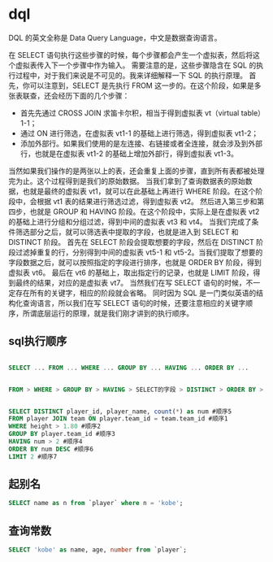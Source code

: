 # dql 
DQL 的英文全称是 Data Query Language，中文是数据查询语言。

在 SELECT 语句执行这些步骤的时候，每个步骤都会产生一个虚拟表，然后将这个虚拟表传入下一个步骤中作为输入。
需要注意的是，这些步骤隐含在 SQL 的执行过程中，对于我们来说是不可见的。我来详细解释一下 SQL 的执行原理。
首先，你可以注意到，SELECT 是先执行 FROM 这一步的。在这个阶段，如果是多张表联查，还会经历下面的几个步骤：
- 首先先通过 CROSS JOIN 求笛卡尔积，相当于得到虚拟表 vt（virtual table）1-1；
- 通过 ON 进行筛选，在虚拟表 vt1-1 的基础上进行筛选，得到虚拟表 vt1-2；
- 添加外部行。如果我们使用的是左连接、右链接或者全连接，就会涉及到外部行，也就是在虚拟表 vt1-2 的基础上增加外部行，得到虚拟表 vt1-3。

当然如果我们操作的是两张以上的表，还会重复上面的步骤，直到所有表都被处理完为止。这个过程得到是我们的原始数据。
当我们拿到了查询数据表的原始数据，也就是最终的虚拟表 vt1，就可以在此基础上再进行 WHERE 阶段。在这个阶段中，会根据 vt1 表的结果进行筛选过滤，得到虚拟表 vt2。
然后进入第三步和第四步，也就是 GROUP 和 HAVING 阶段。在这个阶段中，实际上是在虚拟表 vt2 的基础上进行分组和分组过滤，得到中间的虚拟表 vt3 和 vt4。
当我们完成了条件筛选部分之后，就可以筛选表中提取的字段，也就是进入到 SELECT 和 DISTINCT 阶段。
首先在 SELECT 阶段会提取想要的字段，然后在 DISTINCT 阶段过滤掉重复的行，分别得到中间的虚拟表 vt5-1 和 vt5-2。当我们提取了想要的字段数据之后，就可以按照指定的字段进行排序，也就是 ORDER BY 阶段，得到虚拟表 vt6。
最后在 vt6 的基础上，取出指定行的记录，也就是 LIMIT 阶段，得到最终的结果，对应的是虚拟表 vt7。
当然我们在写 SELECT 语句的时候，不一定存在所有的关键字，相应的阶段就会省略。
同时因为 SQL 是一门类似英语的结构化查询语言，所以我们在写 SELECT 语句的时候，还要注意相应的关键字顺序，所谓底层运行的原理，就是我们刚才讲到的执行顺序。

## sql执行顺序

```sql

SELECT ... FROM ... WHERE ... GROUP BY ... HAVING ... ORDER BY ...
```

```sql

FROM > WHERE > GROUP BY > HAVING > SELECT的字段 > DISTINCT > ORDER BY > LIMIT
```

```sql

SELECT DISTINCT player_id, player_name, count(*) as num #顺序5
FROM player JOIN team ON player.team_id = team.team_id #顺序1
WHERE height > 1.80 #顺序2
GROUP BY player.team_id #顺序3
HAVING num > 2 #顺序4
ORDER BY num DESC #顺序6
LIMIT 2 #顺序7
```

## 起别名

```sql
SELECT name as n from `player` where n = 'kobe';
```

## 查询常数

```sql
SELECT 'kobe' as name, age, number from `player`;
```

## 
